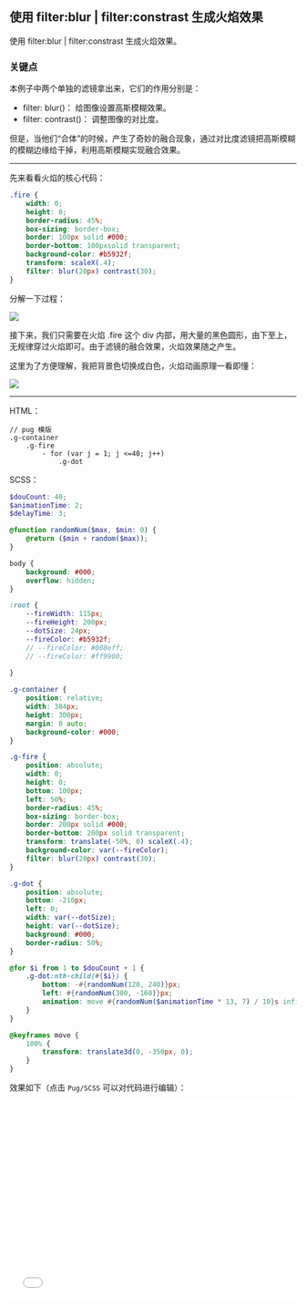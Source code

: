 ## 使用 filter:blur | filter:constrast 生成火焰效果

使用 filter:blur | filter:constrast 生成火焰效果。

### 关键点 

本例子中两个单独的滤镜拿出来，它们的作用分别是：

+ filter: blur()： 给图像设置高斯模糊效果。
+ filter: contrast()： 调整图像的对比度。

但是，当他们“合体”的时候，产生了奇妙的融合现象，通过对比度滤镜把高斯模糊的模糊边缘给干掉，利用高斯模糊实现融合效果。

----

先来看看火焰的核心代码：

```css
.fire {
    width: 0;
    height: 0;
    border-radius: 45%;
    box-sizing: border-box;
    border: 100px solid #000;
    border-bottom: 100pxsolid transparent;
    background-color: #b5932f;
    transform: scaleX(.4);
    filter: blur(20px) contrast(30);
}
```

分解一下过程：

![](https://user-images.githubusercontent.com/8554143/30368522-f746afba-98a3-11e7-93b8-92e2e2c1c622.png)

接下来，我们只需要在火焰 .fire 这个 div 内部，用大量的黑色圆形，由下至上，无规律穿过火焰即可。由于滤镜的融合效果，火焰效果随之产生。

这里为了方便理解，我把背景色切换成白色，火焰动画原理一看即懂：

![](https://user-images.githubusercontent.com/8554143/30369622-bc2b3e6a-98a7-11e7-9422-170d6151c46c.gif)

-----

HTML：

```pug
// pug 模版
.g-container
    .g-fire
        - for (var j = 1; j <=40; j++)
            .g-dot
```

SCSS：
```scss
$douCount: 40;
$animationTime: 2;
$delayTime: 3;

@function randomNum($max, $min: 0) {
	@return ($min + random($max));
}

body {
    background: #000;
    overflow: hidden;
}

:root {
    --fireWidth: 115px;
    --fireHeight: 200px;
    --dotSize: 24px;
    --fireColor: #b5932f;
    // --fireColor: #008eff;
    // --fireColor: #ff9900;
    
}

.g-container {
    position: relative;
    width: 384px;
    height: 300px;
    margin: 0 auto;
    background-color: #000;
}

.g-fire {
    position: absolute;
    width: 0;
    height: 0;
    bottom: 100px;
    left: 50%;
    border-radius: 45%;
    box-sizing: border-box;
    border: 200px solid #000;
    border-bottom: 200px solid transparent;
    transform: translate(-50%, 0) scaleX(.4);
    background-color: var(--fireColor);
    filter: blur(20px) contrast(30);
}

.g-dot {
    position: absolute;
    bottom: -210px;
    left: 0;
    width: var(--dotSize);
    height: var(--dotSize);
    background: #000;
    border-radius: 50%;
}

@for $i from 1 to $douCount + 1 {
    .g-dot:nth-child(#{$i}) {
        bottom: -#{randomNum(120, 240)}px;
        left: #{randomNum(300, -160)}px;
        animation: move #{randomNum($animationTime * 13, 7) / 10}s infinite #{randomNum($delayTime * 20) / 10}s linear;
    }
}

@keyframes move {
    100% {
        transform: translate3d(0, -350px, 0);
    }
}
```

效果如下（点击 `Pug/SCSS` 可以对代码进行编辑）：

<iframe height='350' scrolling='no' title='CSS fire| CSS filter mix' src='//codepen.io/Chokcoco/embed/GvbMmE/?height=265&theme-id=0&default-tab=result' frameborder='no' allowtransparency='true' allowfullscreen='true' style='width: 100%;'>See the Pen <a href='https://codepen.io/Chokcoco/pen/GvbMmE/'>CSS fire| CSS filter mix</a> by Chokcoco (<a href='https://codepen.io/Chokcoco'>@Chokcoco</a>) on <a href='https://codepen.io'>CodePen</a>.
</iframe>